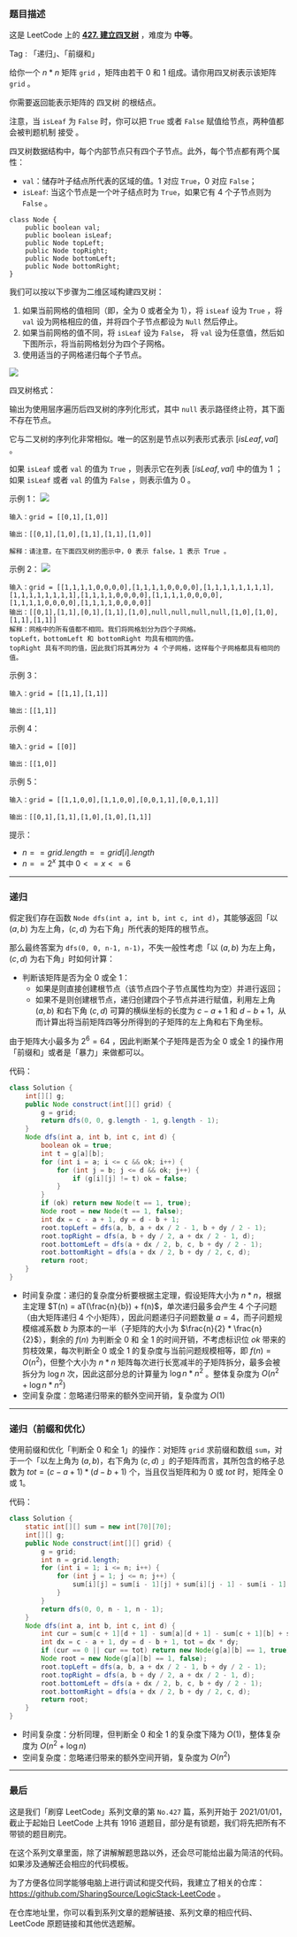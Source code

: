 ### 题目描述

这是 LeetCode 上的 **[427. 建立四叉树](https://leetcode.cn/problems/construct-quad-tree/solution/by-ac_oier-maul/)** ，难度为 **中等**。

Tag : 「递归」、「前缀和」



给你一个 $n * n$ 矩阵 `grid` ，矩阵由若干 $0$ 和 $1$ 组成。请你用四叉树表示该矩阵 `grid` 。

你需要返回能表示矩阵的 四叉树 的根结点。

注意，当 `isLeaf` 为 `False` 时，你可以把 `True` 或者 `False` 赋值给节点，两种值都会被判题机制 接受 。

四叉树数据结构中，每个内部节点只有四个子节点。此外，每个节点都有两个属性：

* `val`：储存叶子结点所代表的区域的值。$1$ 对应 `True`，$0$ 对应 `False`；
* `isLeaf`: 当这个节点是一个叶子结点时为 `True`，如果它有 $4$ 个子节点则为 `False` 。
```
class Node {
    public boolean val;
    public boolean isLeaf;
    public Node topLeft;
    public Node topRight;
    public Node bottomLeft;
    public Node bottomRight;
}
```
我们可以按以下步骤为二维区域构建四叉树：

1. 如果当前网格的值相同（即，全为 $0$ 或者全为 $1$），将 `isLeaf` 设为 `True` ，将 `val` 设为网格相应的值，并将四个子节点都设为 `Null` 然后停止。
2. 如果当前网格的值不同，将 `isLeaf` 设为 `False`， 将 `val` 设为任意值，然后如下图所示，将当前网格划分为四个子网格。
3. 使用适当的子网格递归每个子节点。

![](https://assets.leetcode.com/uploads/2020/02/11/new_top.png)

四叉树格式：

输出为使用层序遍历后四叉树的序列化形式，其中 `null` 表示路径终止符，其下面不存在节点。

它与二叉树的序列化非常相似。唯一的区别是节点以列表形式表示 $[isLeaf, val]$ 。

如果 `isLeaf` 或者 `val` 的值为 `True` ，则表示它在列表 $[isLeaf, val]$ 中的值为 $1$ ；如果 `isLeaf` 或者 `val` 的值为 `False` ，则表示值为 $0$ 。

示例 1：
![](https://assets.leetcode.com/uploads/2020/02/12/e1tree.png)
```
输入：grid = [[0,1],[1,0]]

输出：[[0,1],[1,0],[1,1],[1,1],[1,0]]

解释：请注意，在下面四叉树的图示中，0 表示 false，1 表示 True 。
```
示例 2：
![](https://assets.leetcode.com/uploads/2020/02/12/e2tree.png)
```
输入：grid = [[1,1,1,1,0,0,0,0],[1,1,1,1,0,0,0,0],[1,1,1,1,1,1,1,1],[1,1,1,1,1,1,1,1],[1,1,1,1,0,0,0,0],[1,1,1,1,0,0,0,0],[1,1,1,1,0,0,0,0],[1,1,1,1,0,0,0,0]]
输出：[[0,1],[1,1],[0,1],[1,1],[1,0],null,null,null,null,[1,0],[1,0],[1,1],[1,1]]
解释：网格中的所有值都不相同。我们将网格划分为四个子网格。
topLeft，bottomLeft 和 bottomRight 均具有相同的值。
topRight 具有不同的值，因此我们将其再分为 4 个子网格，这样每个子网格都具有相同的值。
```

示例 3：
```
输入：grid = [[1,1],[1,1]]

输出：[[1,1]]
```
示例 4：
```
输入：grid = [[0]]

输出：[[1,0]]
```
示例 5：
```
输入：grid = [[1,1,0,0],[1,1,0,0],[0,0,1,1],[0,0,1,1]]

输出：[[0,1],[1,1],[1,0],[1,0],[1,1]]
```

提示：
* $n == grid.length == grid[i].length$
* $n == 2^x$ 其中 $0 <= x <= 6$

---

### 递归

假定我们存在函数 `Node dfs(int a, int b, int c, int d)`，其能够返回「以 $(a, b)$ 为左上角，$(c, d)$ 为右下角」所代表的矩阵的根节点。

那么最终答案为 `dfs(0, 0, n-1, n-1)`，不失一般性考虑「以 $(a, b)$ 为左上角，$(c, d)$ 为右下角」时如何计算：

* 判断该矩阵是否为全 $0$ 或全 $1$：
    * 如果是则直接创建根节点（该节点四个子节点属性均为空）并进行返回；
    * 如果不是则创建根节点，递归创建四个子节点并进行赋值，利用左上角 $(a,b)$ 和右下角 $(c, d)$ 可算的横纵坐标的长度为 $c - a + 1$ 和 $d - b + 1$，从而计算出将当前矩阵四等分所得到的子矩阵的左上角和右下角坐标。

由于矩阵大小最多为 $2^6 = 64$ ，因此判断某个子矩阵是否为全 $0$ 或全 $1$ 的操作用「前缀和」或者是「暴力」来做都可以。

代码：
```Java
class Solution {
    int[][] g;
    public Node construct(int[][] grid) {
        g = grid;
        return dfs(0, 0, g.length - 1, g.length - 1);
    }
    Node dfs(int a, int b, int c, int d) {
        boolean ok = true;
        int t = g[a][b];
        for (int i = a; i <= c && ok; i++) {
            for (int j = b; j <= d && ok; j++) {
                if (g[i][j] != t) ok = false;
            }
        }
        if (ok) return new Node(t == 1, true);
        Node root = new Node(t == 1, false);
        int dx = c - a + 1, dy = d - b + 1;
        root.topLeft = dfs(a, b, a + dx / 2 - 1, b + dy / 2 - 1); 
        root.topRight = dfs(a, b + dy / 2, a + dx / 2 - 1, d);
        root.bottomLeft = dfs(a + dx / 2, b, c, b + dy / 2 - 1);
        root.bottomRight = dfs(a + dx / 2, b + dy / 2, c, d);
        return root;
    }
}
```
* 时间复杂度：递归的复杂度分析要根据主定理，假设矩阵大小为 $n * n$，根据主定理 $T(n) = aT(\frac{n}{b}) + f(n)$，单次递归最多会产生 $4$ 个子问题（由大矩阵递归 $4$ 个小矩阵），因此问题递归子问题数量 $a = 4$，而子问题规模缩减系数 $b$ 为原本的一半（子矩阵的大小为 $\frac{n}{2} * \frac{n}{2}$），剩余的 $f(n)$ 为判断全 $0$ 和 全 $1$ 的时间开销，不考虑标识位 $ok$ 带来的剪枝效果，每次判断全 $0$ 或全 $1$ 的复杂度与当前问题规模相等，即 $f(n) = O(n^2)$，但整个大小为 $n * n$ 矩阵每次进行长宽减半的子矩阵拆分，最多会被拆分为 $\log{n}$ 次，因此这部分总的计算量为 $\log{n} * n^2$ 。整体复杂度为 $O(n^2 + \log{n} * n^2)$
* 空间复杂度：忽略递归带来的额外空间开销，复杂度为 $O(1)$

---

### 递归（前缀和优化）

使用前缀和优化「判断全 $0$ 和全 $1$」的操作：对矩阵 `grid` 求前缀和数组 `sum`，对于一个「以左上角为 $(a, b)$，右下角为 $(c, d)$ 」的子矩阵而言，其所包含的格子总数为 $tot = (c - a + 1) * (d - b + 1)$ 个，当且仅当矩阵和为 $0$ 或 $tot$ 时，矩阵全 $0$ 或 $1$。

代码：
```Java
class Solution {
    static int[][] sum = new int[70][70];   
    int[][] g;
    public Node construct(int[][] grid) {
        g = grid;
        int n = grid.length;
        for (int i = 1; i <= n; i++) {
            for (int j = 1; j <= n; j++) {
                sum[i][j] = sum[i - 1][j] + sum[i][j - 1] - sum[i - 1][j - 1] + g[i - 1][j - 1];
            }
        }
        return dfs(0, 0, n - 1, n - 1);
    }
    Node dfs(int a, int b, int c, int d) {
        int cur = sum[c + 1][d + 1] - sum[a][d + 1] - sum[c + 1][b] + sum[a][b];
        int dx = c - a + 1, dy = d - b + 1, tot = dx * dy;
        if (cur == 0 || cur == tot) return new Node(g[a][b] == 1, true);
        Node root = new Node(g[a][b] == 1, false);
        root.topLeft = dfs(a, b, a + dx / 2 - 1, b + dy / 2 - 1);
        root.topRight = dfs(a, b + dy / 2, a + dx / 2 - 1, d);
        root.bottomLeft = dfs(a + dx / 2, b, c, b + dy / 2 - 1);
        root.bottomRight = dfs(a + dx / 2, b + dy / 2, c, d);
        return root;
    }
}
```
* 时间复杂度：分析同理，但判断全 $0$ 和全 $1$ 的复杂度下降为 $O(1)$，整体复杂度为 $O(n^2 + \log{n})$
* 空间复杂度：忽略递归带来的额外空间开销，复杂度为 $O(n^2)$

---

### 最后

这是我们「刷穿 LeetCode」系列文章的第 `No.427` 篇，系列开始于 2021/01/01，截止于起始日 LeetCode 上共有 1916 道题目，部分是有锁题，我们将先把所有不带锁的题目刷完。

在这个系列文章里面，除了讲解解题思路以外，还会尽可能给出最为简洁的代码。如果涉及通解还会相应的代码模板。

为了方便各位同学能够电脑上进行调试和提交代码，我建立了相关的仓库：https://github.com/SharingSource/LogicStack-LeetCode 。

在仓库地址里，你可以看到系列文章的题解链接、系列文章的相应代码、LeetCode 原题链接和其他优选题解。

